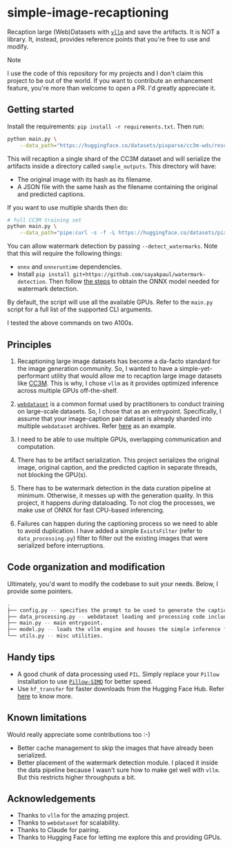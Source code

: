# simple-image-recaptioning

Recaption large (Web)Datasets with [`vllm`](https://github.com/vllm-project/vllm/) and save the artifacts. It is NOT a library. It, instead, provides reference points that you're free to use and modify. 

> [!NOTE]
> I use the code of this repository for my projects and I don't claim this project to be out of the world. If you want to contribute an enhancement feature, you're more than welcome to open a PR. I'd greatly appreciate it. 

## Getting started

Install the requirements: `pip install -r requirements.txt`. Then run:

```bash
python main.py \
    --data_path="https://huggingface.co/datasets/pixparse/cc3m-wds/resolve/main/cc3m-train-0000.tar"
```

This will recaption a single shard of the CC3M dataset and will serialize the artifacts inside a directory called `sample_outputs`. This directory will have:

* The original image with its hash as its filename.
* A JSON file with the same hash as the filename containing the original and predicted captions.

If you want to use multiple shards then do:

```bash
# full CC3M training set
python main.py \
    --data_path="pipe:curl -s -f -L https://huggingface.co/datasets/pixparse/cc3m-wds/resolve/main/cc3m-train-{0000..0575}.tar"
```

You can allow watermark detection by passing `--detect_watermarks`. Note that this will require the following things:

* `onnx` and `onnxruntime` dependencies.
* Install `pip install git+https://github.com/sayakpaul/watermark-detection`. Then follow [the steps](https://github.com/sayakpaul/watermark-detection?tab=readme-ov-file#onnx-usage-limited-to-convnext-tiny) to obtain the ONNX model needed for watermark detection.

By default, the script will use all the available GPUs. Refer to the `main.py` script for a full list of the supported CLI arguments.

I tested the above commands on two A100s.

## Principles

1. Recaptioning large image datasets has become a da-facto standard for the image generation community. So, I wanted to have a simple-yet-performant utility that would allow me to recaption large image datasets like [CC3M](https://huggingface.co/datasets/pixparse/cc3m-wds). This is why, I chose `vllm` as it provides optimized inference across multiple GPUs off-the-shelf.

2. [`webdataset`](https://github.com/webdataset/webdataset) is a common format used by practitioners to conduct training on large-scale datasets. So, I chose that as an entrypoint. Specifically, I assume that your image-caption pair dataset is already sharded into multiple `webdataset` archives. Refer [here](https://huggingface.co/datasets/pixparse/cc3m-wds) as an example. 

3. I need to be able to use multiple GPUs, overlapping communication and computation.

4. There has to be artifact serialization. This project serializes the original image, original caption, and the predicted caption in separate threads, not blocking the GPU(s).

5. There has to be watermark detection in the data curation pipeline at minimum. Otherwise, it messes up with the generation quality. In this project, it happens _during_ dataloading. To not clog the processes, we make use of ONNX for fast CPU-based inferencing.

6. Failures can happen during the captioning process so we need to able to avoid duplication. I have added a simple `ExistsFilter` (refer to `data_processing.py`) filter to filter out the existing images that were serialized before interruptions.

## Code organization and modification

Ultimately, you'd want to modify the codebase to suit your needs. Below, I provide some pointers.

```bash
.
├── config.py -- specifies the prompt to be used to generate the captions and model id.
├── data_processing.py -- webdataset loading and processing code including watermark detection and caching.
├── main.py -- main entrypoint.
├── model.py -- loads the vllm engine and houses the simple inference function.
└── utils.py -- misc utilities.
```

## Handy tips

* A good chunk of data processing used `PIL`. Simply replace your `Pillow` installation to use [`Pillow-SIMD`](https://github.com/uploadcare/pillow-simd) for better speed.
* Use `hf_transfer` for faster downloads from the Hugging Face Hub. Refer [here](https://huggingface.co/docs/huggingface_hub/main/en/package_reference/environment_variables#hfhubenablehftransfer) to know more. 

## Known limitations

Would really appreciate some contributions too :-)

* Better cache management to skip the images that have already been serialized. 
* Better placement of the watermark detection module. I placed it inside the data pipeline because I wasn't sure how to make gel well with `vllm`. But this restricts higher throughputs a bit. 

## Acknowledgements

* Thanks to `vllm` for the amazing project.
* Thanks to `webdataset` for scalability.
* Thanks to Claude for pairing.
* Thanks to Hugging Face for letting me explore this and providing GPUs.
